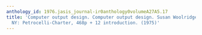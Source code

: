 ```yaml
---
anthology_id: 1976.jasis_journal-ir0anthology0volumeA27A5.17
title: 'Computer output design. Computer output design. Susan Woolridge. New York,
  NY: Petrocelli-Charter, 468p + 12 introduction. (1975)'
---
```

